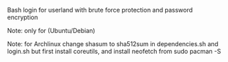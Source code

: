 Bash login for userland with brute force protection and password encryption 

Note: only for (Ubuntu/Debian)

Note: for Archlinux change shasum to sha512sum in dependencies.sh and login.sh but first install coreutils, and install neofetch from sudo pacman -S

